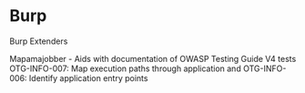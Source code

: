 # Burp
Burp Extenders

Mapamajobber - Aids with documentation of OWASP Testing Guide V4 tests OTG-INFO-007: Map execution paths through application and OTG-INFO-006: Identify application entry points
